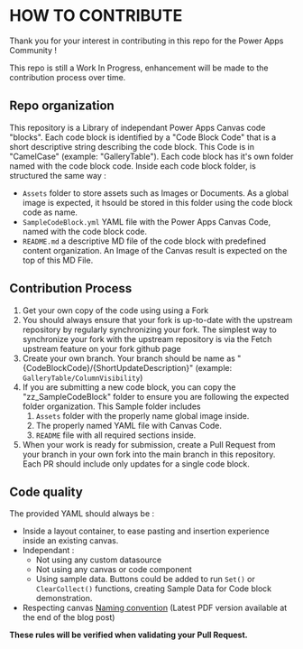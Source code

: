 # HOW TO CONTRIBUTE
Thank you for your interest in contributing in this repo for the Power Apps Community !

This repo is still a Work In Progress, enhancement will be made to the contribution process over time.

## Repo organization
This repository is a Library of independant Power Apps Canvas code "blocks".
Each code block is identified by a "Code Block Code" that is a short descriptive string describing the code block. This Code is in "CamelCase" (example: "GalleryTable"). Each code block has it's own folder named with the code block code.
Inside each code block folder, is structured the same way :
- `Assets` folder to store assets such as Images or Documents. As a global image is expected, it hsould be stored in this folder using the code block code as name.
- `SampleCodeBlock.yml` YAML file with the Power Apps Canvas Code, named with the code block code.
- `README.md` a descriptive MD file of the code block with predefined content organization. An Image of the Canvas result is expected on the top of this MD File.

## Contribution Process
1. Get your own copy of the code using using a Fork
2. You should always ensure that your fork is up-to-date with the upstream repository by regularly synchronizing your fork.
The simplest way to synchronize your fork with the upstream repository is via the Fetch upstream feature on your fork github page
3. Create your own branch. Your branch should be name as "{CodeBlockCode}/{ShortUpdateDescription}" (example: `GalleryTable/ColumnVisibility`)
4. If you are submitting a new code block, you can copy the "zz_SampleCodeBlock" folder to ensure you are following the expected folder organization. This Sample folder includes 
   1. `Assets` folder with the properly name global image inside.
   2. The properly named YAML file with Canvas Code. 
   3. `README` file with all required sections inside.
5. When your work is ready for submission, create a Pull Request from your branch in your own fork into the main branch in this repository. Each PR should include only updates for a single code block.

## Code quality
The provided YAML should always be :
- Inside a layout container, to ease pasting and insertion experience inside an existing canvas.
- Independant : 
  - Not using any custom datasource
  - Not using any canvas or code component
  - Using sample data. Buttons could be added to run `Set()` or `ClearCollect()` functions, creating Sample Data for Code block demonstration.
- Respecting canvas [Naming convention]([https://](https://www.microsoft.com/en-us/power-platform/blog/power-apps/powerapps-canvas-app-coding-standards-and-guidelines/)) (Latest PDF version available at the end of the blog post)

**These rules will be verified when validating your Pull Request.**